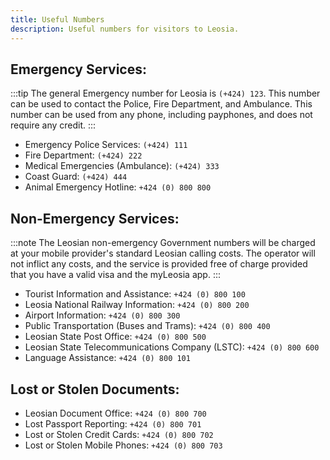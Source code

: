 ```yaml
---
title: Useful Numbers
description: Useful numbers for visitors to Leosia.
---
```


## Emergency Services:

:::tip
The general Emergency number for Leosia is `(+424) 123`. This number can be used to contact the Police, Fire Department, and Ambulance. This number can be used from any phone, including payphones, and does not require any credit.
:::

- Emergency Police Services: `(+424) 111`
- Fire Department: `(+424) 222`
- Medical Emergencies (Ambulance): `(+424) 333`
- Coast Guard: `(+424) 444`
- Animal Emergency Hotline: `+424 (0) 800 800`

## Non-Emergency Services:

:::note
The Leosian non-emergency Government numbers will be charged at your mobile provider's standard Leosian calling costs. The operator will not inflict any costs, and the service is provided free of charge provided that you have a valid visa and the myLeosia app.
:::

- Tourist Information and Assistance: `+424 (0) 800 100`
- Leosia National Railway Information: `+424 (0) 800 200`
- Airport Information: `+424 (0) 800 300`
- Public Transportation (Buses and Trams): `+424 (0) 800 400`
- Leosian State Post Office: `+424 (0) 800 500`
- Leosian State Telecommunications Company (LSTC): `+424 (0) 800 600`
- Language Assistance: `+424 (0) 800 101`

## Lost or Stolen Documents:

- Leosian Document Office: `+424 (0) 800 700`
- Lost Passport Reporting: `+424 (0) 800 701`
- Lost or Stolen Credit Cards: `+424 (0) 800 702`
- Lost or Stolen Mobile Phones: `+424 (0) 800 703`
